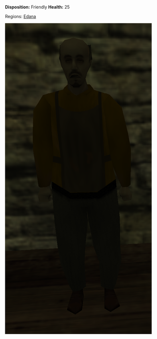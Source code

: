 **Disposition:** Friendly
**Health:** 25

Regions:
	[Edana](../../Regions/Edana.md)

![](../../articleassets/npc/npc-oldman.png)
